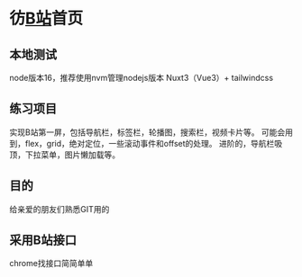 # 彷[B站](https:///www.bilibili.com)首页

## 本地测试
node版本16，推荐使用nvm管理nodejs版本
Nuxt3（Vue3）+ tailwindcss

## 练习项目
实现B站第一屏，包括导航栏，标签栏，轮播图，搜索栏，视频卡片等。
可能会用到，flex，grid，绝对定位，一些滚动事件和offset的处理。
进阶的，导航栏吸顶，下拉菜单，图片懒加载等。

## 目的
给亲爱的朋友们熟悉GIT用的

## 采用B站接口
chrome找接口简简单单
